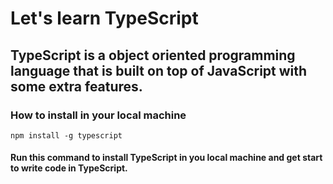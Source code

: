 # Let's learn TypeScript

## TypeScript is a object oriented programming language that is built on top of JavaScript with some extra features.

### How to install in your local machine

```
npm install -g typescript
```

#### Run this command to install TypeScript in you local machine and get start to write code in TypeScript.
